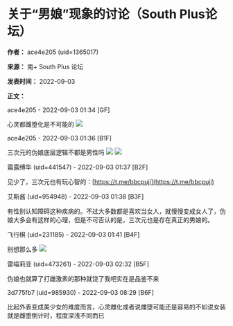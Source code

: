 # 关于“男娘”现象的讨论（South Plus论坛）

**作者：** ace4e205 (uid=1365017)

**来源：** 南+ South Plus 论坛

**发表时间：** 2022-09-03

**正文：**

ace4e205 - 2022-09-03 01:34 \[GF]

心灵都雌堕化是不可能的 ![](images/post/smile/smallface/face056.jpg)

ace4e205 - 2022-09-03 01:36 \[B1F]

三次元的伪娘底层逻辑不都是男性吗 ![](images/post/smile/smallface/face061.jpg) ![](//bbs.north-plus.net/attachment/Mon_2209/9_1365017_cd4294120bf1b8d.jpg)

霜露缚华 (uid=441547) - 2022-09-03 01:37 \[B2F]

见少了，三次元也有玩心智的：[https://t.me/bbcpuji](https://t.me/bbcpuji)

艾斯酱 (uid=954948) - 2022-09-03 01:38 \[B3F]

有性别认知障碍这种疾病的。不过大多数都是喜欢当女人，就慢慢变成女人了，伪娘大多会有这样的心理，但是不可否认的是，三次元也是存在真正的男娘的。

飞行棋 (uid=231185) - 2022-09-03 01:41 \[B4F]

别想那么多 ![](images/post/smile/smallface/face113.jpg)

雷喵莉亚 (uid=473261) - 2022-09-03 02:32 \[B5F]

伪娘也就算了打雌激素的那种就饶了我吧实在是品鉴不来

3d775fb7 (uid=985930) - 2022-09-03 08:29 \[B6F]

比起外表变成美少女的难度而言，心灵雌化或者说雌堕可能还是容易的不如说女装就是雌堕倒计时，程度深浅不同而已
